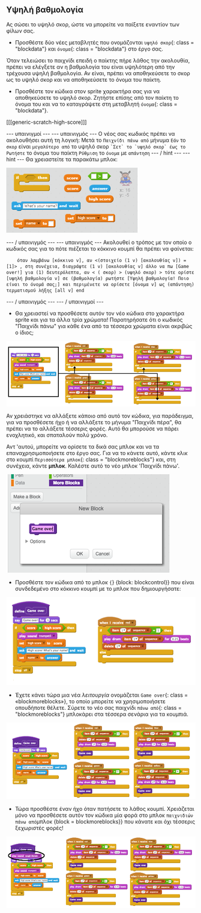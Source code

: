 ## Υψηλή βαθμολογία

Ας σώσει το υψηλό σκορ, ώστε να μπορείτε να παίξετε εναντίον των φίλων σας.

+ Προσθέστε δύο νέες μεταβλητές που ονομάζονται `υψηλό σκορ`{: class = "blockdata"} και `όνομα`{: class = "blockdata"} στο έργο σας.

Όταν τελειώσει το παιχνίδι επειδή ο παίκτης πήρε λάθος την ακολουθία, πρέπει να ελέγξετε αν η βαθμολογία του είναι υψηλότερη από την τρέχουσα υψηλή βαθμολογία. Αν είναι, πρέπει να αποθηκεύσετε το σκορ ως το υψηλό σκορ και να αποθηκεύσετε το όνομα του παίκτη.

+ Προσθέστε τον κώδικα στον sprite χαρακτήρα σας για να αποθηκεύσετε το υψηλό σκορ. Ζητήστε επίσης από τον παίκτη το όνομα του και να το καταγράψετε στη μεταβλητή `όνομα`{: class = "blockdata"}.

[[[generic-scratch-high-score]]]

\--- υπαινιγμοί \--- \--- υπαινιγμός \--- Ο νέος σας κωδικός πρέπει να ακολουθήσει αυτή τη λογική: Μετά το `Παιχνίδι πάνω από` μήνυμα `Εάν` το `σκορ` είναι `μεγαλύτερο από` το υψηλό σκορ `` `Σετ` το `υψηλό σκορ` έως το `` `Ρωτήστε` το όνομα του παίκτη `Ρύθμιση` το `όνομα` με `απάντηση` \--- / hint \--- \--- hint \--- Θα χρειαστείτε τα παρακάτω μπλοκ:

![Υπόδειξη για υψηλή βαθμολογία](images/hint-high-score.png)

\--- / υπαινιγμός \--- \--- υπαινιγμός \--- Ακολουθεί ο τρόπος με τον οποίο ο κωδικός σας για το πότε πιέζεται το κόκκινο κουμπί θα πρέπει να φαίνεται:

```blocks
    όταν λαμβάνω [κόκκινο v], αν <(στοιχείο (1 v) [ακολουθίας v]) =[1]> , στη συνέχεια, διαγράψτε (1 v) [ακολουθίας v] άλλο να πω [Game over!] για (1) δευτερόλεπτα, αν < ( σκορ) > (υψηλό σκορ) > τότε ορίστε [υψηλή βαθμολογία v] σε (βαθμολογία) ρωτήστε [Υψηλή βαθμολογία! Ποιο είναι το όνομά σας;] και περιμένετε να ορίσετε [όνομα v] ως (απάντηση) τερματισμού λήξης [all v] end
```

\--- / υπαινιγμός \--- \--- / υπαινιγμοί \---

+ Θα χρειαστεί να προσθέσετε αυτόν τον νέο κώδικα στο χαρακτήρα sprite και για τα άλλα τρία χρώματα! Παρατηρήσατε ότι ο κωδικός "Παιχνίδι πάνω" για κάθε ένα από τα τέσσερα χρώματα είναι ακριβώς ο ίδιος;

![screenshot](images/colour-same.png)

Αν χρειάστηκε να αλλάξετε κάποιο από αυτό τον κώδικα, για παράδειγμα, για να προσθέσετε ήχο ή να αλλάξετε το μήνυμα "Παιχνίδι πέρα", θα πρέπει να το αλλάξετε τέσσερις φορές. Αυτό θα μπορούσε να πάρει ενοχλητικό, και σπαταλούν πολύ χρόνο.

Αντ 'αυτού, μπορείτε να ορίσετε τα δικά σας μπλοκ και να τα επαναχρησιμοποιήσετε στο έργο σας. Για να το κάνετε αυτό, κάντε κλικ στο κουμπί `Περισσότερα μπλοκ`{: class = "blockmoreblocks"} και, στη συνέχεια, κάντε **μπλοκ**. Καλέστε αυτό το νέο μπλοκ 'Παιχνίδι πάνω'.

![screenshot](images/colour-more.png)

+ Προσθέστε τον κώδικα από το μπλοκ `{`} {block: blockcontrol}} που είναι συνδεδεμένο στο κόκκινο κουμπί με το μπλοκ που δημιουργήσατε:

![screenshot](images/colour-make-block.png)

+ Έχετε κάνει τώρα μια νέα *λειτουργία* ονομάζεται `Game over`{: class = «blockmoreblocks»}, το οποίο μπορείτε να χρησιμοποιήσετε οπουδήποτε θέλετε. Σύρετε το νέο σας παιχνίδι `πάνω από`{: class = "blockmoreblocks"} μπλοκάρει στα τέσσερα σενάρια για τα κουμπιά.

![screenshot](images/colour-use-block.png)

+ Τώρα προσθέστε έναν ήχο όταν πατήσετε το λάθος κουμπί. Χρειάζεται μόνο να προσθέσετε αυτόν τον κώδικα μία φορά στο μπλοκ `παιχνιδιών πάνω από`μπλοκ {block = blockmoreblocks}} που κάνατε και όχι τέσσερις ξεχωριστές φορές!

![screenshot](images/colour-cough.png)